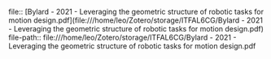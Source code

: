 file:: [Bylard - 2021 - Leveraging the geometric structure of robotic tasks for motion design.pdf](file:///home/leo/Zotero/storage/ITFAL6CG/Bylard - 2021 - Leveraging the geometric structure of robotic tasks for motion design.pdf)
file-path:: file:///home/leo/Zotero/storage/ITFAL6CG/Bylard - 2021 - Leveraging the geometric structure of robotic tasks for motion design.pdf
